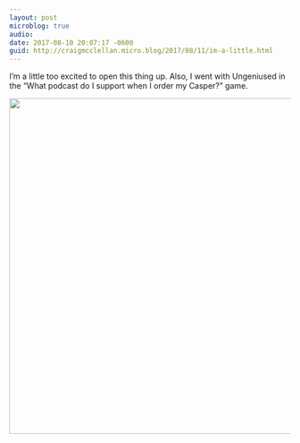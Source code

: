 ```yaml
---
layout: post
microblog: true
audio: 
date: 2017-08-10 20:07:17 -0600
guid: http://craigmcclellan.micro.blog/2017/08/11/im-a-little.html
---
```

I’m a little too excited to open this thing up. Also, I went with Ungeniused in the “What podcast do I support when I order my Casper?” game. 

<img src="http://craigmcclellan.com/uploads/2017/7b0c5448f6.jpg" width="599" height="600" />
